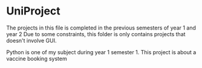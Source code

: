 # UniProject
The projects in this file is completed in the previous semesters of year 1 and year 2
Due to some constraints, this folder is only contains projects that doesn't involve GUI.

Python is one of my subject during year 1 semester 1.
This project is about a vaccine booking system 
